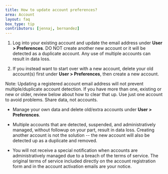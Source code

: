 ```yaml
---
title: How to update account preferences?
area: Account
layout: faq
box_type: tip
contributors: [jennaj, bernandez]
---
```



1. Log into your existing account and update the email address under **User > Preferences**. DO NOT create another new account or it will be detected as a duplicate account. Any use of multiple accounts can result in data loss.

2. If you instead want to start over with a new account, delete your old account(s) first under **User > Preferences**, then create a new account.

Note: Updating a registered account email address will not prevent multiple/duplicate account detection. If you have more than one, existing or new or older, review below about how to clear that up. Use just one account to avoid problems. Share data, not accounts.

* Manage your own data and delete old/extra accounts under **User > Preferences**.

* Multiple accounts that are detected, suspended, and administratively managed, without followup on your part, result in data loss. Creating another account is not the solution -- the new account will also be detected up as a duplicate and removed.

* You will not receive a special notification when accounts are administratively managed due to a breach of the terms of service. The original terms of service included directly on the account registration form and in the account activation emails are your notice.  

